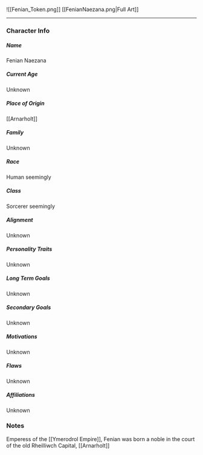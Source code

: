 ![[Fenian_Token.png]]
[[FenianNaezana.png|Full Art]]

---
### Character Info

##### Name 
Fenian Naezana

##### Current Age
Unknown

##### Place of Origin
[[Arnarholt]]

##### Family
Unknown

##### Race
Human seemingly

##### Class
Sorcerer seemingly

##### Alignment
Unknown

##### Personality Traits
Unknown

##### Long Term Goals
Unknown

##### Secondary Goals
Unknown

##### Motivations
Unknown

##### Flaws
Unknown

##### Affiliations
Unknown

### Notes
Emperess of the [[Ymerodrol Empire]], Fenian was born a noble in the court of the old Rheilliwch Capital, [[Arnarholt]]